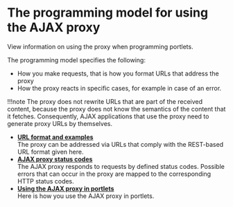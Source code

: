 # The programming model for using the AJAX proxy

View information on using the proxy when programming portlets.

The programming model specifies the following:

-   How you make requests, that is how you format URLs that address the proxy
-   How the proxy reacts in specific cases, for example in case of an error.

!!!note
    The proxy does not rewrite URLs that are part of the received content, because the proxy does not know the semantics of the content that it fetches. Consequently, AJAX applications that use the proxy need to generate proxy URLs by themselves.

-   **[URL format and examples](ajax_proxy_prgrmdl_urlfmt.md)**  
The proxy can be addressed via URLs that comply with the REST-based URL format given here.
-   **[AJAX proxy status codes](ajax_proxy_prgrmdl_sts_cod.md)**  
The AJAX proxy responds to requests by defined status codes. Possible errors that can occur in the proxy are mapped to the corresponding HTTP status codes.
-   **[Using the AJAX proxy in portlets](ajax_proxy_prgrmdl_inplt.md)**  
Here is how you use the AJAX proxy in portlets.


